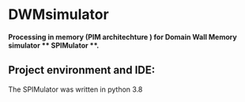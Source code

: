 # DWMsimulator
#### Processing in memory (PIM architechture ) for Domain Wall Memory simulator ** SPIMulator **.


## Project environment and IDE:
The SPIMulator was written in python 3.8



























